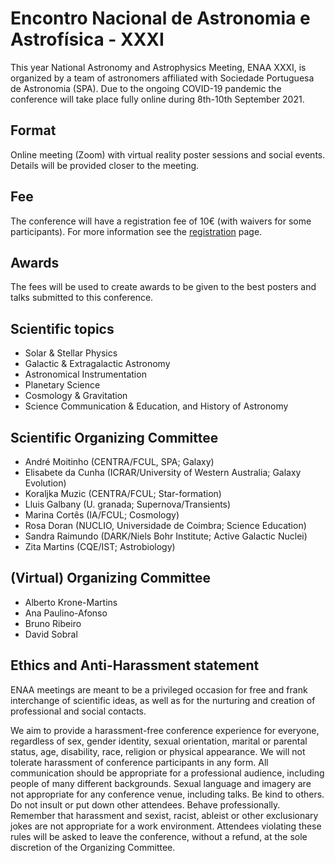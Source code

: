 # Encontro Nacional de Astronomia e Astrofísica - XXXI

This year National Astronomy and Astrophysics Meeting, ENAA XXXI, is organized by a team of astronomers affiliated with Sociedade Portuguesa de Astronomia (SPA). Due to the ongoing COVID-19 pandemic the conference will take place fully online during 8th-10th September 2021.

## Format
Online meeting (Zoom) with virtual reality poster sessions and social events. Details will be provided closer to the meeting.

## Fee
The conference will have a registration fee of 10€ (with waivers for some participants). For more information see the [registration](./registration.md) page.

## Awards 
The fees will be used to create awards to be given to the best posters and talks submitted to this conference.

## Scientific topics
- Solar & Stellar Physics
- Galactic & Extragalactic Astronomy
- Astronomical Instrumentation
- Planetary Science
- Cosmology & Gravitation
- Science Communication & Education, and History of Astronomy

## Scientific Organizing Committee
- André Moitinho (CENTRA/FCUL, SPA; Galaxy)
- Elisabete da Cunha (ICRAR/University of Western Australia; Galaxy Evolution)
- Koraljka Muzic  (CENTRA/FCUL; Star-formation)
- Lluis Galbany (U. granada; Supernova/Transients)
- Marina Cortês (IA/FCUL; Cosmology)
- Rosa Doran (NUCLIO, Universidade de Coimbra; Science Education)
- Sandra Raimundo (DARK/Niels Bohr Institute; Active Galactic Nuclei)
- Zita Martins (CQE/IST; Astrobiology)
<!--
Gabriela Gilli (Sistema Solar, IA/FCUL)
João Rocha (Ast. Computacional, Evora)
Paulo Garcia (Instrumentation, CENTRA/FEUP)
-->

## (Virtual) Organizing Committee 
- Alberto Krone-Martins
- Ana Paulino-Afonso
- Bruno Ribeiro
- David Sobral

## Ethics and Anti-Harassment statement
ENAA meetings are meant to be a privileged occasion for free and frank interchange of scientific ideas, as well as for the nurturing and creation of professional and social contacts. 

We aim to provide a harassment-free conference experience for everyone, regardless of sex, gender identity, sexual orientation, marital or parental status, age, disability, race, religion or physical appearance. We will not tolerate harassment of conference participants in any form. All communication should be appropriate for a professional audience, including people of many different backgrounds. Sexual language and imagery are not appropriate for any conference venue, including talks. Be kind to others. Do not insult or put down other attendees. Behave professionally. Remember that harassment and sexist, racist, ableist or other exclusionary jokes are not appropriate for a work environment. Attendees violating these rules will be asked to leave the conference, without a refund, at the sole discretion of the Organizing Committee.